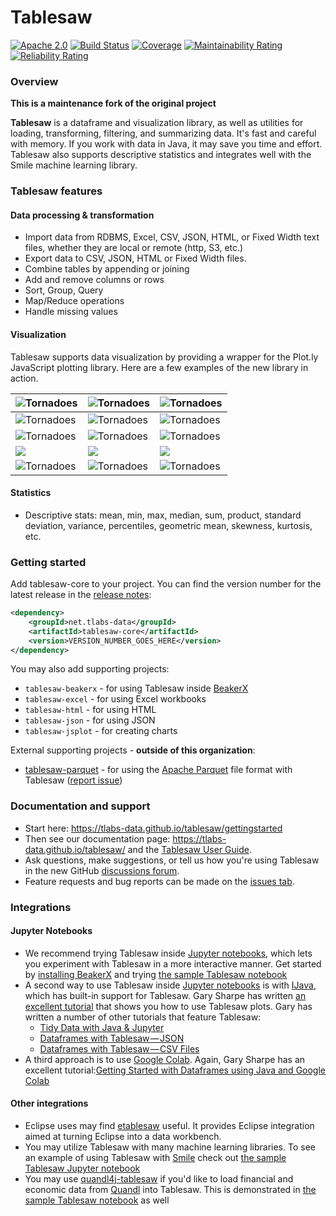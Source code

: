Tablesaw
=======

[![Apache 2.0](https://img.shields.io/badge/license-Apache%202.0-blue)](http://www.apache.org/licenses/LICENSE-2.0)
[![Build Status](https://github.com/tlabs-data/tablesaw/actions/workflows/ci.yml/badge.svg)](https://github.com/tlabs-data/tablesaw/actions)
[![Coverage](https://sonarcloud.io/api/project_badges/measure?project=tlabs-data_tablesaw&metric=coverage&branch=maintenance)](https://sonarcloud.io/dashboard?id=tlabs-data_tablesaw)
[![Maintainability Rating](https://sonarcloud.io/api/project_badges/measure?project=tlabs-data_tablesaw&metric=sqale_rating&branch=maintenance)](https://sonarcloud.io/dashboard?id=tlabs-data_tablesaw)
[![Reliability Rating](https://sonarcloud.io/api/project_badges/measure?project=tlabs-data_tablesaw&metric=reliability_rating&branch=maintenance)](https://sonarcloud.io/dashboard?id=tlabs-data_tablesaw)

### Overview

__This is a maintenance fork of the original project__

__Tablesaw__ is a dataframe and visualization library, as well as utilities for loading, transforming, filtering, and summarizing data. It's fast and careful with memory. If you work with data in Java, it may save you time and effort. Tablesaw also supports descriptive statistics and integrates well with the Smile machine learning library.

### Tablesaw features

#### Data processing & transformation
* Import data from RDBMS, Excel, CSV, JSON, HTML, or Fixed Width text files, whether they are local or remote (http, S3, etc.)
* Export data to CSV, JSON, HTML or Fixed Width files.
* Combine tables by appending or joining
* Add and remove columns or rows
* Sort, Group, Query
* Map/Reduce operations
* Handle missing values

#### Visualization

Tablesaw supports data visualization by providing a wrapper for the Plot.ly JavaScript plotting library. Here are a few examples of the new library in action.

| ![Tornadoes](https://tlabs-data.github.io/tablesaw/userguide/images/eda/box1.png) | ![Tornadoes](https://tlabs-data.github.io/tablesaw/userguide/images/eda/scatter_2_Yaxes.png) | ![Tornadoes](https://tlabs-data.github.io/tablesaw/userguide/images/tornado.scatter.png) |
| ------------------------------------------------------------ | ------------------------------------------------------------ | ------------------------------------------------------------ |
| ![Tornadoes](https://tlabs-data.github.io/tablesaw/userguide/images/eda/bush_time_series2.png) | ![Tornadoes](https://tlabs-data.github.io/tablesaw/userguide/images/eda/hist_overlay.png) | ![Tornadoes](https://tlabs-data.github.io/tablesaw/userguide/images/eda/histogram2.png) |
| ![Tornadoes](https://tlabs-data.github.io/tablesaw/userguide/images/eda/histogram2d.png) | ![Tornadoes](https://tlabs-data.github.io/tablesaw/userguide/images/eda/pie.png) | ![Tornadoes](https://tlabs-data.github.io/tablesaw/userguide/images/eda/wine_bubble_3d.png) |
| ![](https://tlabs-data.github.io/tablesaw/userguide/images/eda/wine_bubble_with_groups.png) | ![](https://tlabs-data.github.io/tablesaw/userguide/images/eda/robberies_area.png) | ![](https://tlabs-data.github.io/tablesaw/userguide/images/ml/regression/wins%20by%20year.png) |
| ![Tornadoes](https://tlabs-data.github.io/tablesaw/userguide/images/eda/bush_heatmap1.png) | ![Tornadoes](https://tlabs-data.github.io/tablesaw/userguide/images/eda/tornado_bar_groups.png) | ![Tornadoes](https://tlabs-data.github.io/tablesaw/userguide/images/eda/ohlc1.png) |

#### Statistics

* Descriptive stats: mean, min, max, median, sum, product, standard deviation, variance, percentiles, geometric mean, skewness, kurtosis, etc.

### Getting started

Add tablesaw-core to your project. You can find the version number for the latest release in the [release notes](https://github.com/tlabs-data/tablesaw/releases):

```xml
<dependency>
    <groupId>net.tlabs-data</groupId>
    <artifactId>tablesaw-core</artifactId>
    <version>VERSION_NUMBER_GOES_HERE</version>
</dependency>
```

You may also add supporting projects:
- `tablesaw-beakerx` - for using Tablesaw inside [BeakerX](http://beakerx.com/)
- `tablesaw-excel` - for using Excel workbooks
- `tablesaw-html` - for using HTML
- `tablesaw-json` - for using JSON
- `tablesaw-jsplot` - for creating charts

External supporting projects - **outside of this organization**:
- [tablesaw-parquet](https://github.com/tlabs-data/tablesaw-parquet) - for using the [Apache Parquet](https://parquet.apache.org/) file format with Tablesaw ([report issue](https://github.com/tlabs-data/tablesaw-parquet/issues))

### Documentation and support

* Start here:  https://tlabs-data.github.io/tablesaw/gettingstarted
* Then see our documentation page: https://tlabs-data.github.io/tablesaw/ and the [Tablesaw User Guide](https://tlabs-data.github.io/tablesaw/userguide/toc).
* Ask questions, make suggestions, or tell us how you're using Tablesaw in the new GitHub [discussions forum](https://github.com/tlabs-data/tablesaw/discussions). 
* Feature requests and bug reports can be made on the [issues tab](https://github.com/tlabs-data/tablesaw/issues).

### Integrations

#### Jupyter Notebooks

* We recommend trying Tablesaw inside [Jupyter notebooks](http://arogozhnikov.github.io/2016/09/10/jupyter-features.html), which lets you experiment with Tablesaw in a more interactive manner. Get started by [installing BeakerX](http://beakerx.com/documentation) and trying [the sample Tablesaw notebook](https://github.com/twosigma/beakerx/blob/master/doc/groovy/Tablesaw.ipynb)
* A second way to use Tablesaw inside [Jupyter notebooks](http://arogozhnikov.github.io/2016/09/10/jupyter-features.html) is with [IJava](https://github.com/SpencerPark/IJava), which has built-in support for Tablesaw. Gary Sharpe has written [an excellent tutorial](https://medium.com/@gmsharpe/java-jupyter-plotly-e1bbaa7f2be8) that shows you how to use Tablesaw plots. Gary has written a number of other tutorials that feature Tablesaw:
  * [Tidy Data with Java & Jupyter](https://medium.com/@gmsharpe/tidy-data-with-java-jupyter-b1e131b37ab0)
  * [Dataframes with Tablesaw — JSON](https://medium.com/@gmsharpe/dataframes-with-tablesaw-json-46dda9c8c217?source=your_stories_page----------------------------------------)
  * [Dataframes with Tablesaw — CSV Files](https://medium.com/@gmsharpe/importing-data-with-tablesaw-part-1-csv-files-3ac6f135cf6f?source=your_stories_page----------------------------------------)
* A third approach is to use [Google Colab](https://colab.research.google.com). Again, Gary Sharpe has an excellent tutorial:[Getting Started with Dataframes using Java and Google Colab](https://medium.com/@gmsharpe/getting-started-with-tablesaw-and-google-colab-65ef0cbe280c)

#### Other integrations

* Eclipse uses may find [etablesaw](https://github.com/hallvard/etablesaw) useful. It provides Eclipse integration aimed at turning Eclipse into a data workbench.   
* You may utilize Tablesaw with many machine learning libraries. To see an example of using Tablesaw with [Smile](https://haifengl.github.io) check out [the sample Tablesaw Jupyter notebook](https://github.com/twosigma/beakerx/blob/master/doc/groovy/Tablesaw.ipynb)
* You may use [quandl4j-tablesaw](http://quandl4j.org) if you'd like to load financial and economic data from [Quandl](https://www.quandl.com) into Tablesaw. This is demonstrated in [the sample Tablesaw notebook](https://github.com/twosigma/beakerx/blob/master/doc/groovy/Tablesaw.ipynb) as well
